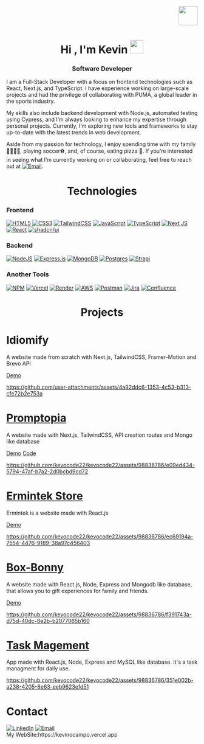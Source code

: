 <div align="end">
  <a  href="https://kevinocampo.vercel.app">
<img src="https://github.com/user-attachments/assets/8f4e0049-1c74-4de5-9cbb-de173587f91c" width="50">
</a>

</div>

<h1 align="center" style="">
 <b>Hi , I'm Kevin </b><img src="https://media.giphy.com/media/hvRJCLFzcasrR4ia7z/giphy.gif" width="35">
</h1>


<h3 align="center">Software Developer</h3>
I am a Full-Stack Developer with a focus on frontend technologies such as React, Next.js, and TypeScript. I have experience working on large-scale projects and had the privilege of collaborating with PUMA, a global leader in the sports industry.

My skills also include backend development with Node.js, automated testing using Cypress, and I’m always looking to enhance my expertise through personal projects. Currently, I’m exploring new tools and frameworks to stay up-to-date with the latest trends in web development.

Aside from my passion for technology, I enjoy spending time with my family👨‍👩‍👧‍👦, playing soccer⚽, and, of course, eating pizza 🍕. If you’re interested in seeing what I’m currently working on or collaborating, feel free to reach out at  <a href="mailto:ocampokevin14@gmail.com"><img alt="Email" src="https://img.shields.io/static/v1?style=for-the-badge&message=Gmail&color=EA4335&logo=Gmail&logoColor=FFFFFF&label=" /></a>.

<h1 align="center">Technologies </h1>


<h3>Frontend</h3>

[![HTML5](https://img.shields.io/badge/html5-%23E34F26.svg?style=for-the-badge&logo=html5&logoColor=white)](#)
[![CSS3](https://img.shields.io/badge/css3-%231572B6.svg?style=for-the-badge&logo=css3&logoColor=white)](#)
[![TailwindCSS](https://img.shields.io/badge/tailwindcss-%2338B2AC.svg?style=for-the-badge&logo=tailwind-css&logoColor=white)](#)
[![JavaScript](https://img.shields.io/badge/javascript-%23323330.svg?style=for-the-badge&logo=javascript&logoColor=%23F7DF1E)](#)
[![TypeScript](https://img.shields.io/badge/typescript-%23007ACC.svg?style=for-the-badge&logo=typescript&logoColor=white)](#)
[![Next JS](https://img.shields.io/badge/Next-black?style=for-the-badge&logo=next.js&logoColor=white)](#)
[![React](https://img.shields.io/badge/react-%2320232a.svg?style=for-the-badge&logo=react&logoColor=%2361DAFB)](#)
[![shadcn/ui](https://img.shields.io/badge/shadcn%2Fui-000?logo=shadcnui&logoColor=fff)](#)


<h3>Backend</h3>

[![NodeJS](https://img.shields.io/badge/node.js-6DA55F?style=for-the-badge&logo=node.js&logoColor=white)](#)
[![Express.js](https://img.shields.io/badge/express.js-%23404d59.svg?style=for-the-badge&logo=express&logoColor=%2361DAFB)](#)
[![MongoDB](https://img.shields.io/badge/MongoDB-%234ea94b.svg?style=for-the-badge&logo=mongodb&logoColor=white)](#)
[![Postgres](https://img.shields.io/badge/postgres-%23316192.svg?style=for-the-badge&logo=postgresql&logoColor=white)](#)
[![Strapi](https://img.shields.io/badge/strapi-%232E7EEA.svg?style=for-the-badge&logo=strapi&logoColor=white)](#)



<h3>Another Tools</h3>

[![NPM](https://img.shields.io/badge/NPM-%23CB3837.svg?style=for-the-badge&logo=npm&logoColor=white)](#)
[![Vercel](https://img.shields.io/badge/vercel-%23000000.svg?style=for-the-badge&logo=vercel&logoColor=white)](#)
[![Render](https://img.shields.io/badge/Render-%46E3B7.svg?style=for-the-badge&logo=render&logoColor=white)](#)
[![AWS](https://img.shields.io/badge/AWS-%23FF9900.svg?style=for-the-badge&logo=amazon-aws&logoColor=white)](#)
[![Postman](https://img.shields.io/badge/Postman-FF6C37?style=for-the-badge&logo=postman&logoColor=white)](#)
[![Jira](https://img.shields.io/badge/jira-%230A0FFF.svg?style=for-the-badge&logo=jira&logoColor=white)](#)
[![Confluence](https://img.shields.io/badge/confluence-%23172BF4.svg?style=for-the-badge&logo=confluence&logoColor=white)](#)




<h1 align="center"> Projects </h1>

# Idiomify

<p>A website made from scratch with Next.js, TailwindCSS, Framer-Motion and Brevo API</p>

[Demo](https://idiomify.site)

https://github.com/user-attachments/assets/4a92ddc6-1353-4c53-b313-cfe72b2e753a


# <a href="https://promptopiaweb.vercel.app" target='_blank'>Promptopia</a>
<p>A website made with Next.js, TailwindCSS, API creation routes and Mongo like database</p>

[Demo](https://promptopiaweb.vercel.app)
[Code](https://github.com/kevocode22/promptopia)

https://github.com/kevocode22/kevocode22/assets/98836786/e09ed434-5794-47af-b7a2-2d0bcbd9cd72


# <a href="https://github.com/kevocode22/ermintek" target="_blank">Ermintek Store</a>
<p>Ermintek is a website made with React.js</p> 


[Demo](https://ermintek.vercel.app/)

https://github.com/kevocode22/kevocode22/assets/98836786/ec69194a-7554-4476-9189-38a97c456403


# <a href="https://github.com/kevocode22/Boxbonny-React" target="_blank">Box-Bonny</a>
<p>A website made with React.js, Node, Express and Mongodb like database, that allows you to gift experiences for family and friends.</p> 

[Demo](https://boxbonny.vercel.app/)

https://github.com/kevocode22/kevocode22/assets/98836786/f391743a-d75d-40dc-8e2b-b2077065b160


# <a href="https://github.com/kevocode22/tasksWithSQL" target="_blank">Task Magement</a>
<p>App made with React.js, Node, Express and MySQL like database. It´s a task managment for daily use.</p> 

https://github.com/kevocode22/kevocode22/assets/98836786/351e002b-a238-4205-8e63-eeb9623efd51

<h1>
 Contact
</h1>
<a href="https://www.linkedin.com/in/kevinocampo22/"><img src="https://img.shields.io/static/v1?style=for-the-badge&message=LinkedIn&color=0A66C2&logo=LinkedIn&logoColor=FFFFFF&label=" alt="LinkedIn" /></a>
<a href="mailto:ocampokevin14@gmail.com"><img alt="Email" src="https://img.shields.io/static/v1?style=for-the-badge&message=Gmail&color=EA4335&logo=Gmail&logoColor=FFFFFF&label=" /></a>
<br/>
My WebSite:https://kevinocampo.vercel.app





